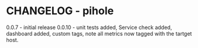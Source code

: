 # CHANGELOG - pihole
0.0.7 - initial release
0.0.10 - unit tests added, Service check added, dashboard added, custom tags, note all metrics now tagged with the tartget host.
